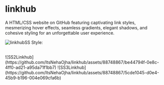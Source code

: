 # linkhub
A  HTML/CSS website on GitHub featuring captivating link styles, mesmerizing hover effects, seamless gradients, elegant shadows, and cohesive styling for an unforgettable user experience.

![linkhubSS](https://github.com/ItsNehaOjha/linkhub/assets/88748867/c0fd2c81-7c3d-44a6-8228-b3eebbec99a9)
Style:

<br>
![SS2Linkhub]
(https://github.com/ItsNehaOjha/linkhub/assets/88748867/be44794f-0e8c-4ff0-ad21-a95da71f1bb7)
![SS3Linkhub]
(https://github.com/ItsNehaOjha/linkhub/assets/88748867/5cde1045-d0e4-45b9-b196-004e069cfa6b)

